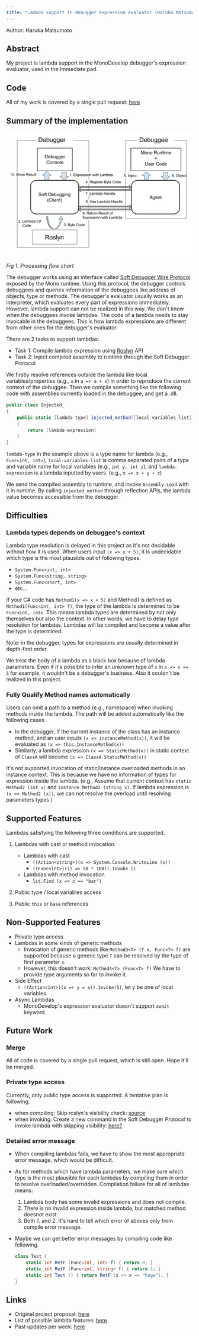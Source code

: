 ```yaml
---
title: "Lambda support in debugger expression evaluator (Haruka Matsumoto)"
---
```


Author: Haruka Matsumoto

## Abstract

My project is lambda support in the MonoDevelop debugger's expression evaluator, used in the Immediate pad.

## Code

All of my work is covered by a single pull request: [here](https://github.com/mono/debugger-libs/pull/142#pull)

## Summary of the implementation

![Processing flow chart](/images/gsoc-2017-lambda-support-in-debugger-expression-evaluator.png "Processing flow chart")

*Fig 1. Processing flow chart*

The debugger works using an interface called [Soft Debugger Wire Protocol](/docs/advanced/runtime/docs/soft-debugger-wire-format/) exposed by the Mono runtime. Using this protocol, the debugger controls debuggees and queries information of the debuggees like address of objects, type or methods. The debugger's evaluator usually works as an interpreter, which evaluates every part of expressions immediately. However, lambda support can not be realized in this way. We don't know when the debuggees invoke lambdas. The code of a lambda needs to stay invocable in the debuggees. This is how lambda expressions are different from other ones for the debugger's evaluator.

There are 2 tasks to support lambdas:

* Task 1: Compile lambda expression using [Roslyn](https://github.com/dotnet/roslyn) API
* Task 2: Inject compiled assembly to runtime through the Soft Debugger Protocol

We firstly resolve references outside the lambda like local variables/properties (e.g., `x` in `a => a + x`) in order to reproduce the current context of the debuggee. Then we compile something like the following code with assemblies currently loaded in the debuggee, and get a .dll.

```csharp
public class Injected_
{
    public static [lambda-type] injected_method([local-variables-list])
    {
        return [lambda-expression]
    }
}
```

`lambda-type` in the example above is a type name for lambda (e.g., `Func<int, int>`), `local-variables-list` is comma separated pairs of a type and variable name for local variables (e.g., `int y, int z`), and `lambda-expression` is a lambda inputted by users. (e.g., `x => x + y + z`)

We send the compiled assembly to runtime, and invoke `Assembly.Load` with it in runtime. By calling `injected_method` through reflection APIs, the lambda value becomes accessible from the debugger.

## Difficulties

### Lambda types depends on debuggee's context

Lambda type resolution is delayed in this project as it's not decidable without how it is used.
When users input `(x => x + 5)`, it is undecidable which type is the most plausible out of following types.

* `System.Func<int, int>`
* `System.Func<string, string>`
* `System.Func<short, int>`
* etc...

If your C# code has `Method1(x => x + 5)` and Method1 is defined as `Method1(Func<int, int> f)`, the type of the lambda is determined to be `Func<int, int>`. This means lambda types are determined by not only themselves but also the context. In other words, we have to delay type resolution for lambdas. Lambdas will be compiled and become a value after the type is determined.

Note: in the debugger, types for expressions are usually determined in depth-first order.

We treat the body of a lambda as a black box because of lambda parameters. Even if it's possible to infer an unknown type of `x` in `x => x == 5` for example, it wouldn't be a debugger's business. Also it couldn't be realized in this project.

### Fully Qualify Method names automatically

Users can omit a path to a method (e.g., namespace) when invoking methods inside the lambda. The path will be added automatically like the following cases.

* In the debugger, if the current instance of the class has an instance method, and an user inputs `(x => instanceMethod(x))`, it will be evaluated as `(x => this.InstanceMethod(x))`
* Similarly, a lambda expression `(x => StaticMethod(x))` in static context of `ClassA` will become `(x => ClassA.StaticMethod(x))`

It's not supported invocation of static/instance overloaded methods in an instance context. This is because we have no information of types for expression inside the lambda.
(e.g., Assume that current context has `static Method2 (int x)` and `instance Method2 (string x)`. If lambda expression is `(x => Method2 (x))`, we can not resolve the overload until resolving parameters types.)

## Supported Features

Lambdas satisfying the following three conditions are supported.

1. Lambdas with cast or method invocation.
    * Lambdas with cast
        * `((Action<string>)(x => System.Console.WriteLine (x))`
        * `((Func<int>)(() => 50 * 100)).Invoke ()`
    * Lambdas with method invocation
        * `lst.Find (x => x == "bar")`

2. Public type / local variables access
3. Public `this` or `base` references

## Non-Supported Features

* Private type access
* Lambdas in some kinds of generic methods
    * Invocation of generic methods like `Method3<T> (T x, Func<T> f)` are supported because a generic type `T` can be resolved by the type of first parameter `x`.
    * However, this doesn't work: `Method4<T> (Func<T> f)`
      We have to provide type arguments so far to invoke it.
* Side Effect
    * `((Action<int>)(x => y = x)).Invoke(5)`, let y be one of local variables.
* Async Lambdas
    * MonoDevelop's expression evaluator doesn't support `await` keyword.

## Future Work

### Merge

All of code is covered by a single pull request, which is still open. Hope it'll be merged.

### Private type access

Currently, only public type access is supported. A tentative plan is following.

* when compiling:
    Skip roslyn's visibility check: [source](https://github.com/dotnet/roslyn/issues/15557#issuecomment-263560079)
* when invoking:
    Create a new command in the Soft Debugger Protocol to invoke lambda with skipping visibility: [here?](https://github.com/mono/mono/blob/main/mono/metadata/class-internals.h#L87)

### Detailed error message

* When compiling lambdas fails, we have to show the most appropriate error message, which would be difficult.
* As for methods which have lambda parameters, we make sure which type is the most plausible for each lambdas by compiling them in order to resolve overloaded/overridden. Compilation failure for all of lambdas means:
    1. Lambda body has some invalid expressions and does not compile.
    2. There is no invalid expression inside lambda, but matched method doesnot exist.
    3. Both 1. and 2.
    It's hard to tell which error of aboves only from compile error message.
* Maybe we can get better error messages by compiling code like following.

    ```csharp
    class Test {
        static int RetF (Func<int, int> f) { return 0; }
        static int RetF (Func<int, string> f) { return 1; }
        static int Test () { return RetF (x => x == "hoge"); }
    }
    ```

## Links

* Original project proposal: [here](https://docs.google.com/document/d/1BnTomd6Lgq3FT4MkNHhBkgYGFFpm4uyEDVt0Qabd4G8/edit)
* List of possible lambda features: [here](https://docs.google.com/document/d/1QkdHHI5DgPMPG-T48neOjOix34QKycStEBe0sbRGxgc/edit)
* Past updates per week: [here](https://docs.google.com/document/d/16gUJXAFVfcxCdXm3aw4Rgg268b4ZGOvyRmP0UvBO3gA/edit)
